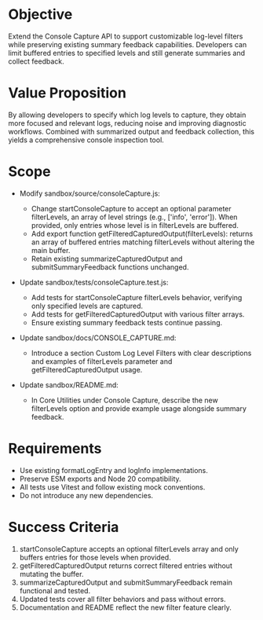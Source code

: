 # Objective

Extend the Console Capture API to support customizable log-level filters while preserving existing summary feedback capabilities.  Developers can limit buffered entries to specified levels and still generate summaries and collect feedback.

# Value Proposition

By allowing developers to specify which log levels to capture, they obtain more focused and relevant logs, reducing noise and improving diagnostic workflows.  Combined with summarized output and feedback collection, this yields a comprehensive console inspection tool.

# Scope

- Modify sandbox/source/consoleCapture.js:
  - Change startConsoleCapture to accept an optional parameter filterLevels, an array of level strings (e.g., ['info', 'error']).  When provided, only entries whose level is in filterLevels are buffered.
  - Add export function getFilteredCapturedOutput(filterLevels):  returns an array of buffered entries matching filterLevels without altering the main buffer.
  - Retain existing summarizeCapturedOutput and submitSummaryFeedback functions unchanged.

- Update sandbox/tests/consoleCapture.test.js:
  - Add tests for startConsoleCapture filterLevels behavior, verifying only specified levels are captured.
  - Add tests for getFilteredCapturedOutput with various filter arrays.
  - Ensure existing summary feedback tests continue passing.

- Update sandbox/docs/CONSOLE_CAPTURE.md:
  - Introduce a section Custom Log Level Filters with clear descriptions and examples of filterLevels parameter and getFilteredCapturedOutput usage.

- Update sandbox/README.md:
  - In Core Utilities under Console Capture, describe the new filterLevels option and provide example usage alongside summary feedback.

# Requirements

- Use existing formatLogEntry and logInfo implementations.
- Preserve ESM exports and Node 20 compatibility.
- All tests use Vitest and follow existing mock conventions.
- Do not introduce any new dependencies.

# Success Criteria

1. startConsoleCapture accepts an optional filterLevels array and only buffers entries for those levels when provided.
2. getFilteredCapturedOutput returns correct filtered entries without mutating the buffer.
3. summarizeCapturedOutput and submitSummaryFeedback remain functional and tested.
4. Updated tests cover all filter behaviors and pass without errors.
5. Documentation and README reflect the new filter feature clearly.